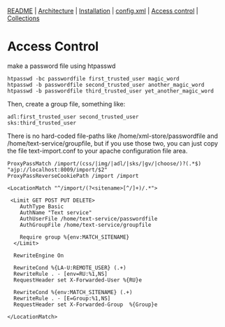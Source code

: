 [README](../README.md) | [Architecture](../ARCHITECTURE.md) | [Installation](../INSTALL.md) | [config.xml](../CONFIG.md) | [Access control](../htaccess/README.md) | [Collections](../collections/README.md)


# Access Control

make a password file using htpasswd

```
htpasswd -bc passwordfile first_trusted_user magic_word
htpasswd -b passwordfile second_trusted_user another_magic_word
htpasswd -b passwordfile third_trusted_user yet_another_magic_word
```

Then, create a group file, something like:

```
adl:first_trusted_user second_trusted_user
sks:third_trusted_user
```

There is no hard-coded file-paths like  /home/xml-store/passwordfile and /home/text-service/groupfile, but if you use those two, you can just copy the file text-import.conf to your apache configuration file area.

```
ProxyPassMatch /import/(css/|img/|adl/|sks/|gv/|choose/)?(.*$) "ajp://localhost:8009/import/$2"
ProxyPassReverseCookiePath /import /import

<LocationMatch "^/import/(?<sitename>[^/]+)/.*">

 <Limit GET POST PUT DELETE>
    AuthType Basic
    AuthName "Text service"
    AuthUserFile /home/text-service/passwordfile
    AuthGroupFile /home/text-service/groupfile

    Require group %{env:MATCH_SITENAME}	
  </Limit>

  RewriteEngine On

  RewriteCond %{LA-U:REMOTE_USER} (.+)
  RewriteRule . - [env=RU:%1,NS]
  RequestHeader set X-Forwarded-User %{RU}e

  RewriteCond %{env:MATCH_SITENAME} (.+)
  RewriteRule . - [E=Group:%1,NS]
  RequestHeader set X-Forwarded-Group  %{Group}e

</LocationMatch>
```
